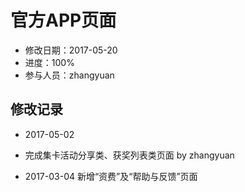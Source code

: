 # 官方APP页面
- 修改日期：2017-05-20
- 进度：100%  
- 参与人员：zhangyuan 

## 修改记录
- 2017-05-02
* 完成集卡活动分享类、获奖列表类页面 by zhangyuan

- 2017-03-04
新增“资费”及“帮助与反馈”页面 


